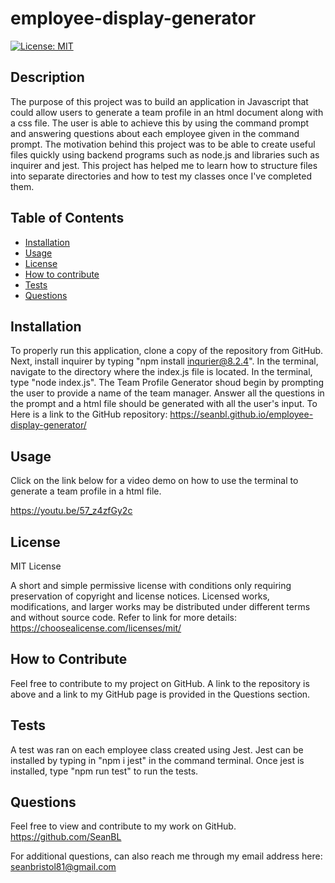 # employee-display-generator
 [![License: MIT](https://img.shields.io/badge/License-MIT-yellow.svg)](https://opensource.org/licenses/MIT)

 ## Description
 The purpose of this project was to build an application in Javascript that could allow users to generate a team profile in an html document along with a css file. The user is able to achieve this by using the command prompt and answering questions about each employee given in the command prompt. The motivation behind this project was to be able to create useful files quickly using backend programs such as node.js and libraries such as inquirer and jest. This project has helped me to learn how to structure files into separate directories and how to test my classes once I've completed them. 

 ## Table of Contents

- [Installation](#installation)
- [Usage](#usage)
- [License](#license)
- [How to contribute](#how-to-contribute)
- [Tests](#tests)
- [Questions](#questions)

## Installation
To properly run this application, clone a copy of the repository from GitHub. Next, install inquirer by typing "npm install inqurier@8.2.4". In the terminal, navigate to the directory where the index.js file is located. In the terminal, type "node index.js". The Team Profile Generator shoud begin by prompting the user to provide a name of the team manager. Answer all the questions in the prompt and a html file should be generated with all the user's input. To  Here is a link to the GitHub repository: https://seanbl.github.io/employee-display-generator/

## Usage
Click on the link below for a video demo on how to use the terminal to generate a team profile in a html file.

https://youtu.be/57_z4zfGy2c


## License
MIT License

A short and simple permissive license with conditions only requiring preservation of copyright and license notices. Licensed works, modifications, and larger works may be distributed under different terms and without source code. Refer to link for more details: https://choosealicense.com/licenses/mit/

## How to Contribute
Feel free to contribute to my project on GitHub. A link to the repository is above and a link to my GitHub page is provided in the Questions section.

## Tests
A test was ran on each employee class created using Jest. Jest can be installed by typing in "npm i jest" in the command terminal. Once jest is installed, type "npm run test" to run the tests.  

## Questions
Feel free to view and contribute to my work on GitHub.
https://github.com/SeanBL

For additional questions, can also reach me through my email address here:
seanbristol81@gmail.com